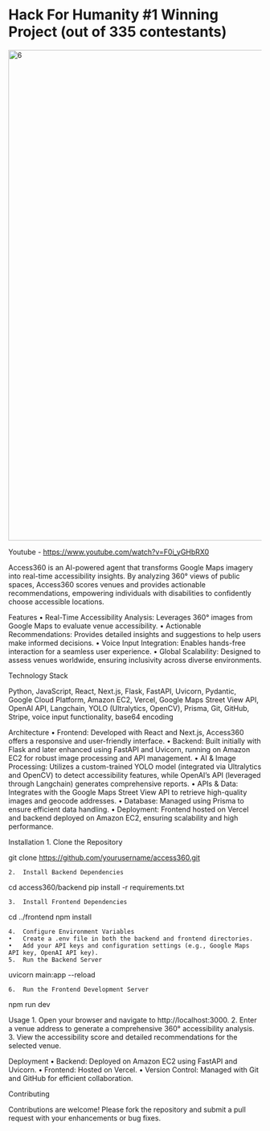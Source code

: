 # Hack For Humanity #1 Winning Project (out of 335 contestants)

<img width="976" alt="6" src="https://github.com/user-attachments/assets/01641522-5179-41cc-b298-7c794470886b" />

Youtube - https://www.youtube.com/watch?v=F0i_yGHbRX0

Access360 is an AI-powered agent that transforms Google Maps imagery into real-time accessibility insights. By analyzing 360° views of public spaces, Access360 scores venues and provides actionable recommendations, empowering individuals with disabilities to confidently choose accessible locations.

Features
	•	Real-Time Accessibility Analysis: Leverages 360° images from Google Maps to evaluate venue accessibility.
	•	Actionable Recommendations: Provides detailed insights and suggestions to help users make informed decisions.
	•	Voice Input Integration: Enables hands-free interaction for a seamless user experience.
	•	Global Scalability: Designed to assess venues worldwide, ensuring inclusivity across diverse environments.

Technology Stack

Python, JavaScript, React, Next.js, Flask, FastAPI, Uvicorn, Pydantic, Google Cloud Platform, Amazon EC2, Vercel, Google Maps Street View API, OpenAI API, Langchain, YOLO (Ultralytics, OpenCV), Prisma, Git, GitHub, Stripe, voice input functionality, base64 encoding

Architecture
	•	Frontend: Developed with React and Next.js, Access360 offers a responsive and user-friendly interface.
	•	Backend: Built initially with Flask and later enhanced using FastAPI and Uvicorn, running on Amazon EC2 for robust image processing and API management.
	•	AI & Image Processing: Utilizes a custom-trained YOLO model (integrated via Ultralytics and OpenCV) to detect accessibility features, while OpenAI’s API (leveraged through Langchain) generates comprehensive reports.
	•	APIs & Data: Integrates with the Google Maps Street View API to retrieve high-quality images and geocode addresses.
	•	Database: Managed using Prisma to ensure efficient data handling.
	•	Deployment: Frontend hosted on Vercel and backend deployed on Amazon EC2, ensuring scalability and high performance.

Installation
	1.	Clone the Repository

git clone https://github.com/yourusername/access360.git


	2.	Install Backend Dependencies

cd access360/backend
pip install -r requirements.txt


	3.	Install Frontend Dependencies

cd ../frontend
npm install


	4.	Configure Environment Variables
	•	Create a .env file in both the backend and frontend directories.
	•	Add your API keys and configuration settings (e.g., Google Maps API key, OpenAI API key).
	5.	Run the Backend Server

uvicorn main:app --reload


	6.	Run the Frontend Development Server

npm run dev



Usage
	1.	Open your browser and navigate to http://localhost:3000.
	2.	Enter a venue address to generate a comprehensive 360° accessibility analysis.
	3.	View the accessibility score and detailed recommendations for the selected venue.

Deployment
	•	Backend: Deployed on Amazon EC2 using FastAPI and Uvicorn.
	•	Frontend: Hosted on Vercel.
	•	Version Control: Managed with Git and GitHub for efficient collaboration.

Contributing

Contributions are welcome! Please fork the repository and submit a pull request with your enhancements or bug fixes.
